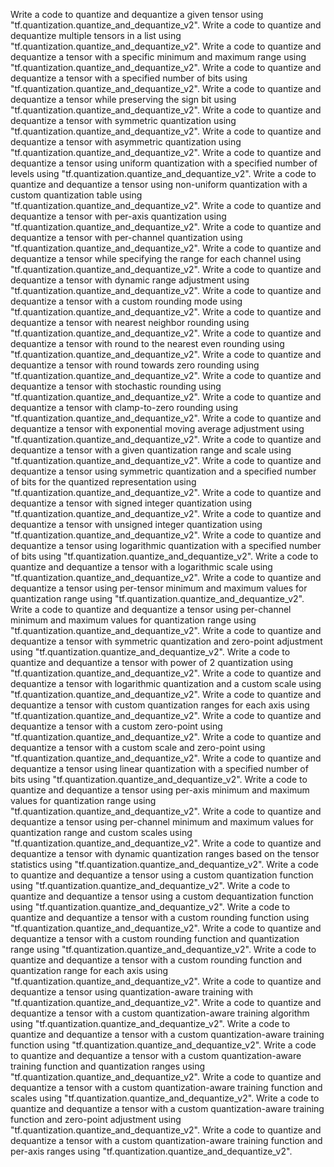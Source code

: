Write a code to quantize and dequantize a given tensor using "tf.quantization.quantize_and_dequantize_v2".
Write a code to quantize and dequantize multiple tensors in a list using "tf.quantization.quantize_and_dequantize_v2".
Write a code to quantize and dequantize a tensor with a specific minimum and maximum range using "tf.quantization.quantize_and_dequantize_v2".
Write a code to quantize and dequantize a tensor with a specified number of bits using "tf.quantization.quantize_and_dequantize_v2".
Write a code to quantize and dequantize a tensor while preserving the sign bit using "tf.quantization.quantize_and_dequantize_v2".
Write a code to quantize and dequantize a tensor with symmetric quantization using "tf.quantization.quantize_and_dequantize_v2".
Write a code to quantize and dequantize a tensor with asymmetric quantization using "tf.quantization.quantize_and_dequantize_v2".
Write a code to quantize and dequantize a tensor using uniform quantization with a specified number of levels using "tf.quantization.quantize_and_dequantize_v2".
Write a code to quantize and dequantize a tensor using non-uniform quantization with a custom quantization table using "tf.quantization.quantize_and_dequantize_v2".
Write a code to quantize and dequantize a tensor with per-axis quantization using "tf.quantization.quantize_and_dequantize_v2".
Write a code to quantize and dequantize a tensor with per-channel quantization using "tf.quantization.quantize_and_dequantize_v2".
Write a code to quantize and dequantize a tensor while specifying the range for each channel using "tf.quantization.quantize_and_dequantize_v2".
Write a code to quantize and dequantize a tensor with dynamic range adjustment using "tf.quantization.quantize_and_dequantize_v2".
Write a code to quantize and dequantize a tensor with a custom rounding mode using "tf.quantization.quantize_and_dequantize_v2".
Write a code to quantize and dequantize a tensor with nearest neighbor rounding using "tf.quantization.quantize_and_dequantize_v2".
Write a code to quantize and dequantize a tensor with round to the nearest even rounding using "tf.quantization.quantize_and_dequantize_v2".
Write a code to quantize and dequantize a tensor with round towards zero rounding using "tf.quantization.quantize_and_dequantize_v2".
Write a code to quantize and dequantize a tensor with stochastic rounding using "tf.quantization.quantize_and_dequantize_v2".
Write a code to quantize and dequantize a tensor with clamp-to-zero rounding using "tf.quantization.quantize_and_dequantize_v2".
Write a code to quantize and dequantize a tensor with exponential moving average adjustment using "tf.quantization.quantize_and_dequantize_v2".
Write a code to quantize and dequantize a tensor with a given quantization range and scale using "tf.quantization.quantize_and_dequantize_v2".
Write a code to quantize and dequantize a tensor using symmetric quantization and a specified number of bits for the quantized representation using "tf.quantization.quantize_and_dequantize_v2".
Write a code to quantize and dequantize a tensor with signed integer quantization using "tf.quantization.quantize_and_dequantize_v2".
Write a code to quantize and dequantize a tensor with unsigned integer quantization using "tf.quantization.quantize_and_dequantize_v2".
Write a code to quantize and dequantize a tensor using logarithmic quantization with a specified number of bits using "tf.quantization.quantize_and_dequantize_v2".
Write a code to quantize and dequantize a tensor with a logarithmic scale using "tf.quantization.quantize_and_dequantize_v2".
Write a code to quantize and dequantize a tensor using per-tensor minimum and maximum values for quantization range using "tf.quantization.quantize_and_dequantize_v2".
Write a code to quantize and dequantize a tensor using per-channel minimum and maximum values for quantization range using "tf.quantization.quantize_and_dequantize_v2".
Write a code to quantize and dequantize a tensor with symmetric quantization and zero-point adjustment using "tf.quantization.quantize_and_dequantize_v2".
Write a code to quantize and dequantize a tensor with power of 2 quantization using "tf.quantization.quantize_and_dequantize_v2".
Write a code to quantize and dequantize a tensor with logarithmic quantization and a custom scale using "tf.quantization.quantize_and_dequantize_v2".
Write a code to quantize and dequantize a tensor with custom quantization ranges for each axis using "tf.quantization.quantize_and_dequantize_v2".
Write a code to quantize and dequantize a tensor with a custom zero-point using "tf.quantization.quantize_and_dequantize_v2".
Write a code to quantize and dequantize a tensor with a custom scale and zero-point using "tf.quantization.quantize_and_dequantize_v2".
Write a code to quantize and dequantize a tensor using linear quantization with a specified number of bits using "tf.quantization.quantize_and_dequantize_v2".
Write a code to quantize and dequantize a tensor using per-axis minimum and maximum values for quantization range using "tf.quantization.quantize_and_dequantize_v2".
Write a code to quantize and dequantize a tensor using per-channel minimum and maximum values for quantization range and custom scales using "tf.quantization.quantize_and_dequantize_v2".
Write a code to quantize and dequantize a tensor with dynamic quantization ranges based on the tensor statistics using "tf.quantization.quantize_and_dequantize_v2".
Write a code to quantize and dequantize a tensor using a custom quantization function using "tf.quantization.quantize_and_dequantize_v2".
Write a code to quantize and dequantize a tensor using a custom dequantization function using "tf.quantization.quantize_and_dequantize_v2".
Write a code to quantize and dequantize a tensor with a custom rounding function using "tf.quantization.quantize_and_dequantize_v2".
Write a code to quantize and dequantize a tensor with a custom rounding function and quantization range using "tf.quantization.quantize_and_dequantize_v2".
Write a code to quantize and dequantize a tensor with a custom rounding function and quantization range for each axis using "tf.quantization.quantize_and_dequantize_v2".
Write a code to quantize and dequantize a tensor using quantization-aware training with "tf.quantization.quantize_and_dequantize_v2".
Write a code to quantize and dequantize a tensor with a custom quantization-aware training algorithm using "tf.quantization.quantize_and_dequantize_v2".
Write a code to quantize and dequantize a tensor with a custom quantization-aware training function using "tf.quantization.quantize_and_dequantize_v2".
Write a code to quantize and dequantize a tensor with a custom quantization-aware training function and quantization ranges using "tf.quantization.quantize_and_dequantize_v2".
Write a code to quantize and dequantize a tensor with a custom quantization-aware training function and scales using "tf.quantization.quantize_and_dequantize_v2".
Write a code to quantize and dequantize a tensor with a custom quantization-aware training function and zero-point adjustment using "tf.quantization.quantize_and_dequantize_v2".
Write a code to quantize and dequantize a tensor with a custom quantization-aware training function and per-axis ranges using "tf.quantization.quantize_and_dequantize_v2".